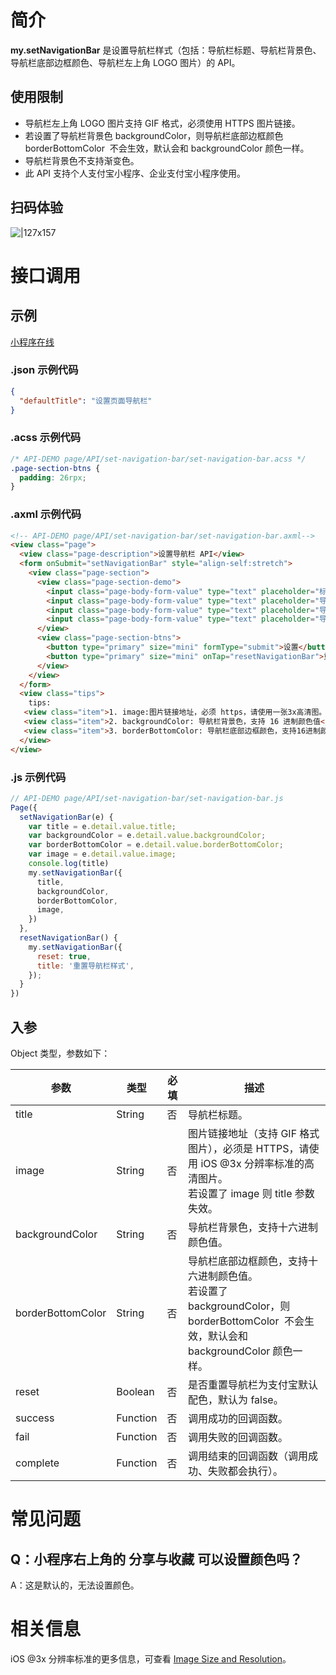# 简介

**my.setNavigationBar**  是设置导航栏样式（包括：导航栏标题、导航栏背景色、导航栏底部边框颜色、导航栏左上角 LOGO 图片）的 API。

## 使用限制

- 导航栏左上角 LOGO 图片支持 GIF 格式，必须使用 HTTPS 图片链接。
- 若设置了导航栏背景色 backgroundColor，则导航栏底部边框颜色 borderBottomColor  不会生效，默认会和 backgroundColor 颜色一样。
- 导航栏背景色不支持渐变色。
- 此 API 支持个人支付宝小程序、企业支付宝小程序使用。

## 扫码体验

![|127x157](https://gw.alipayobjects.com/zos/skylark-tools/public/files/8fe00977a77cdb4a0bc53594a2db1075.png#align=left&display=inline&height=157&margin=%5Bobject%20Object%5D&originHeight=157&originWidth=127&status=done&style=none&width=127)

# 接口调用

## 示例

[小程序在线](https://opendocs.alipay.com/examples/668b7663-4dcd-42e4-86c7-ccfbd0d52602) 

### .json 示例代码

```json
{
  "defaultTitle": "设置页面导航栏"
}
```

### .acss 示例代码
```css
/* API-DEMO page/API/set-navigation-bar/set-navigation-bar.acss */
.page-section-btns {
  padding: 26rpx;
}
```

### .axml 示例代码

```html
<!-- API-DEMO page/API/set-navigation-bar/set-navigation-bar.axml-->
<view class="page">
  <view class="page-description">设置导航栏 API</view>
  <form onSubmit="setNavigationBar" style="align-self:stretch">
    <view class="page-section">
      <view class="page-section-demo">
        <input class="page-body-form-value" type="text" placeholder="标题" name="title"></input>
        <input class="page-body-form-value" type="text" placeholder="导航栏背景色" name="backgroundColor"></input>
        <input class="page-body-form-value" type="text" placeholder="导航栏底部边框颜色" name="borderBottomColor"></input>
        <input class="page-body-form-value" type="text" placeholder="导航栏图片地址" name="image"></input>
      </view>
      <view class="page-section-btns">
        <button type="primary" size="mini" formType="submit">设置</button>
        <button type="primary" size="mini" onTap="resetNavigationBar">重置</button>
      </view>
    </view>
  </form>
  <view class="tips">
    tips:
   <view class="item">1. image:图片链接地址，必须 https，请使用一张3x高清图。若设置了 image，则 title 参数失效</view>
   <view class="item">2. backgroundColor: 导航栏背景色，支持 16 进制颜色值</view>
   <view class="item">3. borderBottomColor: 导航栏底部边框颜色，支持16进制颜色值。若设置了 backgroundColor，borderBottomColor 会不生效，默认会和 backgroundColor 颜色一样。</view>
  </view>
</view>
```

### .js 示例代码

```javascript
// API-DEMO page/API/set-navigation-bar/set-navigation-bar.js
Page({
  setNavigationBar(e) {
    var title = e.detail.value.title;
    var backgroundColor = e.detail.value.backgroundColor;
    var borderBottomColor = e.detail.value.borderBottomColor;
    var image = e.detail.value.image;
    console.log(title)
    my.setNavigationBar({
      title,
      backgroundColor,
      borderBottomColor,
      image,
    })
  },
  resetNavigationBar() {
    my.setNavigationBar({
      reset: true,
      title: '重置导航栏样式',
    });
  }
})
```

## 入参

Object 类型，参数如下：

| **参数** | **类型** | **必填** | **描述** |
| --- | --- | --- | --- |
| title | String | 否 | 导航栏标题。 |
| image | String | 否 | 图片链接地址（支持 GIF 格式图片），必须是 HTTPS，请使用 iOS @3x 分辨率标准的高清图片。<br />若设置了 image 则 title 参数失效。 |
| backgroundColor | String | 否 | 导航栏背景色，支持十六进制颜色值。 |
| borderBottomColor | String | 否 | 导航栏底部边框颜色，支持十六进制颜色值。<br />若设置了 backgroundColor，则 borderBottomColor  不会生效，默认会和 backgroundColor 颜色一样。 |
| reset | Boolean | 否 | 是否重置导航栏为支付宝默认配色，默认为 false。 |
| success | Function | 否 | 调用成功的回调函数。 |
| fail | Function | 否 | 调用失败的回调函数。 |
| complete | Function | 否 | 调用结束的回调函数（调用成功、失败都会执行）。 |

# 常见问题

## Q：小程序右上角的 分享与收藏 可以设置颜色吗？
A：这是默认的，无法设置颜色。

# 相关信息
iOS @3x 分辨率标准的更多信息，可查看 [Image Size and Resolution](https://developer.apple.com/design/human-interface-guidelines/ios/icons-and-images/image-size-and-resolution/)。
